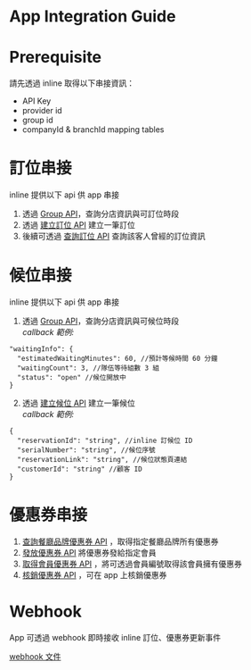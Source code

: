 # App Integration Guide

# Prerequisite

請先透過 inline 取得以下串接資訊：

- API Key
- provider id
- group id
- companyId & branchId mapping tables

# 訂位串接

inline 提供以下 api 供 app 串接

1. 透過 [Group API](https://api.inline.app/docs/#/groups/getBranchInGroupV2)，查詢分店資訊與可訂位時段
1. 透過 [建立訂位 API](https://api.inline.app/docs/#/reservations/createReservation) 建立一筆訂位
1. 後續可透過 [查詢訂位 API](https://api.inline.app/docs/#/third_party/thirdPartyMemberQueryReservations) 查詢該客人曾經的訂位資訊

# 候位串接

inline 提供以下 api 供 app 串接

1. 透過 [Group API](https://api.inline.app/docs/#/groups/getBranchInGroupV2)，查詢分店資訊與可候位時段  
    _callback 範例:_ 
```
"waitingInfo": {
  "estimatedWaitingMinutes": 60, //預計等候時間 60 分鐘
  "waitingCount": 3, //隊伍等待組數 3 組
  "status": "open" //候位開放中
}
```
2. 透過 [建立候位 API](https://api.inline.app/docs/#/waitings/createWaiting) 建立一筆候位  
    _callback 範例:_ 
```
{
  "reservationId": "string", //inline 訂候位 ID
  "serialNumber": "string", //候位序號
  "reservationLink": "string", //候位狀態頁連結
  "customerId": "string" //顧客 ID
}
```

# 優惠券串接

1. [查詢餐廳品牌優惠券 API](https://api.inline.app/docs/#/vouchers/getVouchers) ，取得指定餐廳品牌所有優惠券
1. [發放優惠券 API](https://api.inline.app/docs/#/vouchers/issueThirdPartyMemberVoucher) 將優惠券發給指定會員
1. [取得會員優惠券 API](https://api.inline.app/docs/#/vouchers/getThirdPartyMemberIssuedVouchers) ，將可透過會員編號取得該會員擁有優惠券
1. [核銷優惠券 API](https://api.inline.app/docs/#/vouchers/useIssuedVoucher) ，可在 app 上核銷優惠券

# Webhook

App 可透過 webhook 即時接收 inline 訂位、優惠券更新事件

[webhook 文件](./webhook.md)
